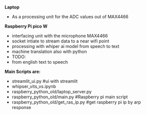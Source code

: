 **Laptop**
<ul><li>As a processing unit for the ADC values out of MAX4466</li></ul>

**Raspberry Pi pico W**
<ul>
  <li>
interfacing unit with the microphone MAX4466
  </li>
  <li>
socket intiate to stream data to a near wifi point
  </li>
  <li>
processing with whiper ai model from speech to text
  </li>
  <li>
machine translation also with python
  </li>
  <li>
TODO:
  </li>
  <li>
    from english text to speech
  </li>
  
</ul>

**Main Scripts are:**
<ul>
  <li>
  streamlit_ui.py   #ui with streamlit
  </li>
  <li>
  whipser_vits_vs.ipynb
  </li>
  <li>
  raspberry_python_old/laptop_server.py
  </li>
  <li>
  raspberry_python_old/main.py  #Raspberry pi main script
  </li>
  <li>
  raspberry_python_old/get_ras_ip.py #get raspberry pi ip by arp response
  </li>
</ul>
